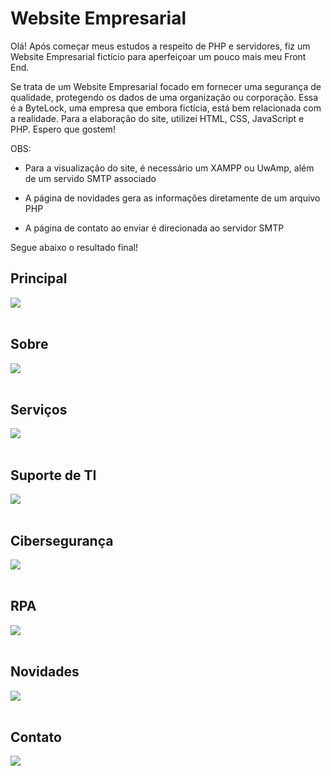 # Website Empresarial
Olá! Após começar meus estudos a respeito de PHP e servidores, fiz um Website Empresarial fictício para aperfeiçoar um pouco mais meu Front End.<br>

Se trata de um Website Empresarial focado em fornecer uma segurança de qualidade, protegendo os dados de uma organização ou corporação. Essa é a ByteLock, uma empresa que embora fictícia, está bem relacionada com a realidade. Para a elaboração do site, utilizei HTML, CSS, JavaScript e PHP. Espero que gostem!<br>

OBS: <br>

- Para a visualização do site, é necessário um XAMPP ou UwAmp, além de um servido SMTP associado<br>

- A página de novidades gera as informações diretamente de um arquivo PHP<br>

- A página de contato ao enviar é direcionada ao servidor SMTP<br>


Segue abaixo o resultado final!
## Principal 
<img src="https://cdn.discordapp.com/attachments/764117461238284318/1101600884988837908/principal.png">
<br><br>

## Sobre 
<img src="https://cdn.discordapp.com/attachments/1101603865599680584/1102577958255861790/sobre_2.png">
<br><br>

## Serviços
<img src="https://cdn.discordapp.com/attachments/1101603865599680584/1101621074875125800/servicos_2.png">
<br><br>

## Suporte de TI
<img src="https://cdn.discordapp.com/attachments/1101603865599680584/1101604642745487490/suporte_de_ti.png">
<br><br>

## Cibersegurança
<img src="https://cdn.discordapp.com/attachments/1101603865599680584/1101605148532420608/ciberseguranca.png">
<br><br>

## RPA
<img src="https://cdn.discordapp.com/attachments/1101603865599680584/1101605751165816872/RPA.png">
<br><br>

## Novidades
<img src="https://cdn.discordapp.com/attachments/1101603865599680584/1101607151383883786/novidades.png">
<br><br>

## Contato
<img src="https://cdn.discordapp.com/attachments/1101603865599680584/1101606303715033088/contato.png">
<br><br>

